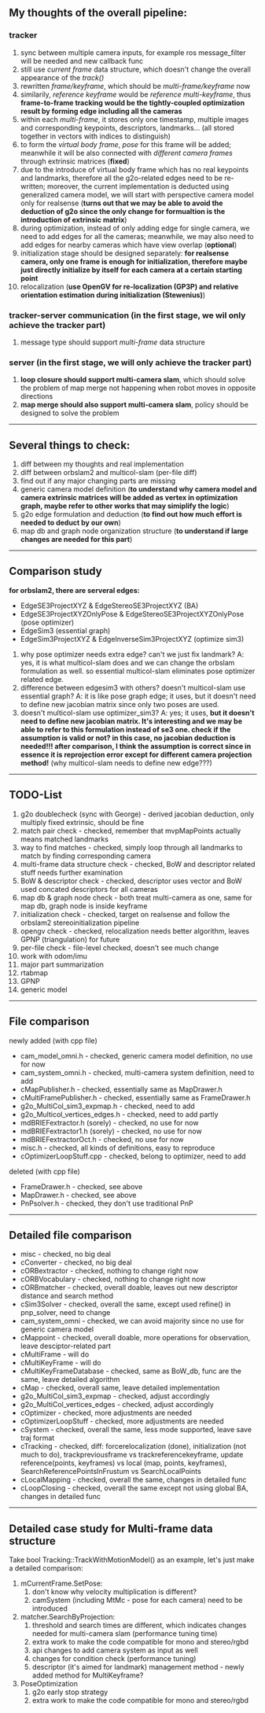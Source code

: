 ## My thoughts of the overall pipeline:

### tracker

1. sync between multiple camera inputs, for example ros message_filter will be needed and new callback func
2. still use *current frame* data structure, which doesn't change the overall appearance of the *track()*
3. rewritten *frame/keyframe*, which should be *multi-frame/keyframe* now
4. similarily, *reference keyframe* would be *reference multi-keyframe*, thus **frame-to-frame tracking would be the tightly-coupled optimization result by forming edge including all the cameras**
5. within each *multi-frame*, it stores only one timestamp, multiple images and corresponding keypoints, descriptors, landmarks... (all stored together in vectors with indices to distinguish)
6. to form the *virtual body frame*, *pose* for this frame will be added; meanwhile it will be also connected with *different camera frames* through extrinsic matrices (**fixed**)
7. due to the introduce of virtual body frame which has no real keypoints and landmarks, therefore all the g2o-related edges need to be re-written; moreover, the current implementation is deducted using generalized camera model, we will start with perspective camera model only for realsense (**turns out that we may be able to avoid the deduction of g2o since the only change for formualtion is the introduction of extrinsic matrix**)
8. during optimization, instead of only adding edge for single camera, we need to add edges for all the cameras; meanwhile, we may also need to add edges for nearby cameras which have view overlap (**optional**)
9. initialization stage should be designed separately: **for realsense camera, only one frame is enough for initialization, therefore maybe just directly initialize by itself for each camera at a certain starting point**
10. relocalization (**use OpenGV for re-localization (GP3P) and relative orientation estimation during initialization (Stewenius)**)


### tracker-server communication (**in the first stage, we wil only achieve the tracker part**)

1. message type should support *multi-frame* data structure


### server (**in the first stage, we will only achieve the tracker part**)

1. **loop closure should support multi-camera slam**, which should solve the problem of map merge not happening when robot moves in opposite directions
2. **map merge should also support multi-camera slam**, policy should be designed to solve the problem

---

## Several things to check:

1. diff between my thoughts and real implementation
2. diff between orbslam2 and multicol-slam (per-file diff)
3. find out if any major changing parts are missing
4. generic camera model definition (**to understand why camera model and camera extrinsic matrices will be added as vertex in optimization graph, maybe refer to other works that may simiplify the logic**)
5. g2o edge formulation and deduction (**to find out how much effort is needed to deduct by our own**)
6. map db and graph node organization structure (**to understand if large changes are needed for this part**)


---

## Comparison study

**for orbslam2, there are serveral edges:**
- EdgeSE3ProjectXYZ & EdgeStereoSE3ProjectXYZ (BA)
- EdgeSE3ProjectXYZOnlyPose & EdgeStereoSE3ProjectXYZOnlyPose (pose optimizer)
- EdgeSim3 (essential graph)
- EdgeSim3ProjectXYZ & EdgeInverseSim3ProjectXYZ (optimize sim3)

1. why pose optimizer needs extra edge? can't we just fix landmark? A: yes, it is what multicol-slam does and we can change the orbslam formulation as well. so essential multicol-slam eliminates pose optimizer related edge.
2. difference between edgesim3 with others? doesn't multicol-slam use essential graph? A: it is like pose graph edge; it uses, but it doesn't need to define new jacobian matrix since only two poses are used.
3. doesn't multicol-slam use optimizer_sim3? A: yes; it uses, **but it doesn't need to define new jacobian matrix. It's interesting and we may be able to refer to this formulation instead of se3 one. check if the assumption is valid or not? in this case, no jacobian deduction is needed!!! after comparison, I think the assumption is correct since in essence it is reprojection error except for different camera projection method!** (why multicol-slam needs to define new edge???)

---

## TODO-List

1. g2o doublecheck (sync with George) - derived jacobian deduction, only multiply fixed extrinsic, should be fine
2. match pair check - checked, remember that mvpMapPoints actually means matched landmarks
3. way to find matches - checked, simply loop through all landmarks to match by finding corresponding camera
4. multi-frame data structure check - checked, BoW and descriptor related stuff needs further examination
5. BoW & descriptor check - checked, descriptor uses vector and BoW used concated descriptors for all cameras
6. map db & graph node check - both treat multi-camera as one, same for map db, graph node is inside keyframe
7. initialization check - checked, target on realsense and follow the orbslam2 stereoinitialization pipeline
8. opengv check - checked, relocalization needs better algorithm, leaves GPNP (triangulation) for future 
9. per-file check - file-level checked, doesn't see much change
10. work with odom/imu
11. major part summarization
12. rtabmap
13. GPNP
14. generic model


---
## File comparison

newly added (with cpp file)
- cam_model_omni.h - checked, generic camera model definition, no use for now
- cam_system_omni.h - checked, multi-camera system definition, need to add
- cMapPublisher.h - checked, essentially same as MapDrawer.h
- cMultiFramePublisher.h - checked, essentially same as FrameDrawer.h
- g2o_MultiCol_sim3_expmap.h - checked, need to add
- g2o_Multicol_vertices_edges.h - checked, need to add partly
- mdBRIEFextractor.h (sorely) - checked, no use for now
- mdBRIEFextractor1.h (sorely) - checked, no use for now
- mdBRIEFextractorOct.h - checked, no use for now
- misc.h - checked, all kinds of definitions, easy to reproduce
- cOptimizerLoopStuff.cpp - checked, belong to optimizer, need to add

deleted (with cpp file)
- FrameDrawer.h - checked, see above
- MapDrawer.h - checked, see above
- PnPsolver.h - checked, they don't use traditional PnP

---

## Detailed file comparison

- misc - checked, no big deal
- cConverter - checked, no big deal
- cORBextractor - checked, nothing to change right now
- cORBVocabulary - checked, nothing to change right now
- cORBmatcher - checked, overall doable, leaves out new descriptor distance and search method
- cSim3Solver - checked, overall the same, except used refine() in pnp_solver, need to change
- cam_system_omni - checked, we can avoid majority since no use for generic camera model
- cMappoint - checked, overall doable, more operations for observation, leave desciptor-related part
- cMultiFrame - will do
- cMultiKeyFrame - will do
- cMultiKeyFrameDatabase - checked, same as BoW_db, func are the same, leave detailed algorithm
- cMap - checked, overall same, leave detailed implementation
- g2o_MultiCol_sim3_expmap - checked, adjust accordingly
- g2o_MultiCol_vertices_edges - checked, adjust accordingly
- cOptimizer - checked, more adjustments are needed
- cOptimizerLoopStuff - checked, more adjustments are needed
- cSystem - checked, overall the same, less mode supported, leave save traj format
- cTracking - checked, diff: forcerelocalization (done), initialization (not much to do), trackpreviousframe vs trackreferencekeyframe, update reference(points, keyframes) vs local (map, points, keyframes), SearchReferencePointsInFrustum vs SearchLocalPoints
- cLocalMapping - checked, overall the same, changes in detailed func
- cLoopClosing - checked, overall the same except not using global BA, changes in detailed func


---

## Detailed case study for Multi-frame data structure

Take bool Tracking::TrackWithMotionModel() as an example, let's just make a detailed comparison:

1. mCurrentFrame.SetPose:
   1) don't know why velocity multiplication is different?
   2) camSystem (including MtMc - pose for each camera) need to be introduced 
2. matcher.SearchByProjection:
   1) threshold and search times are different, which indicates changes needed for multi-camera slam (performance tuning time)
   2) extra work to make the code compatible for mono and stereo/rgbd
   3) api changes to add camera system as input as well
   4) changes for condition check (performance tuning)
   5) descriptor (it's aimed for landmark) management method - newly added method for MultiKeyframe?
3. PoseOptimization
   1) g2o early stop strategy
   2) extra work to make the code compatible for mono and stereo/rgbd